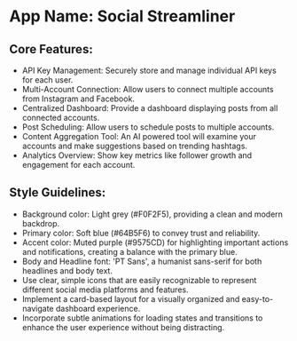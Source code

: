 # **App Name**: Social Streamliner

## Core Features:

- API Key Management: Securely store and manage individual API keys for each user.
- Multi-Account Connection: Allow users to connect multiple accounts from Instagram and Facebook.
- Centralized Dashboard: Provide a dashboard displaying posts from all connected accounts.
- Post Scheduling: Allow users to schedule posts to multiple accounts.
- Content Aggregation Tool: An AI powered tool will examine your accounts and make suggestions based on trending hashtags.
- Analytics Overview: Show key metrics like follower growth and engagement for each account.

## Style Guidelines:

- Background color: Light grey (#F0F2F5), providing a clean and modern backdrop.
- Primary color: Soft blue (#64B5F6) to convey trust and reliability.
- Accent color: Muted purple (#9575CD) for highlighting important actions and notifications, creating a balance with the primary blue.
- Body and Headline font: 'PT Sans', a humanist sans-serif for both headlines and body text.
- Use clear, simple icons that are easily recognizable to represent different social media platforms and features.
- Implement a card-based layout for a visually organized and easy-to-navigate dashboard experience.
- Incorporate subtle animations for loading states and transitions to enhance the user experience without being distracting.